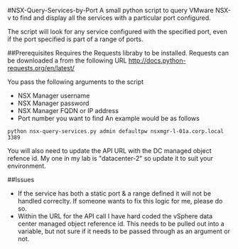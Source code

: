 #NSX-Query-Services-by-Port
A small python script to query VMware NSX-v to find and display all the services with a particular port configured.

The script will look for any service configured with the specified port, even if the port specified is part of a range of ports.

##Prerequisites
Requires the Requests libraby to be installed. Requests can be downloaded a from the following URL
http://docs.python-requests.org/en/latest/

You pass the following arguments to the script
* NSX Manager username
* NSX Manager password
* NSX Manager FQDN or IP address
* Port number you want to find
An example would be as follows
```
python nsx-query-services.py admin defaultpw nsxmgr-l-01a.corp.local 3389
```
You will also need to update the API URL with the DC managed object refence id. My one in my lab is "datacenter-2" so update it to suit your environment.

##Issues
* If the service has both a static port & a range defined it will not be handled correclty. If someone wants to fix this logic for me, please do so.
* Within the URL for the API call I have hard coded the vSphere data center managed object reference id. This needs to be pulled out into a variable, but not sure if it needs to be passed through as an argument or not.

